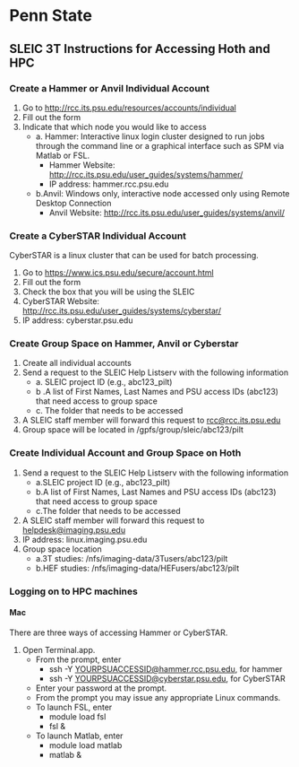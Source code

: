 # Penn State
## SLEIC 3T Instructions for Accessing Hoth and HPC

### Create a Hammer or Anvil Individual Account 

1. Go to http://rcc.its.psu.edu/resources/accounts/individual 
2. Fill out the form
3. Indicate that which node you would like to access
	- a. Hammer: Interactive linux login cluster designed to run jobs through the command line or a graphical interface such as SPM via Matlab or FSL.
		- Hammer Website: http://rcc.its.psu.edu/user_guides/systems/hammer/
		- IP address: hammer.rcc.psu.edu
	- b.Anvil: Windows only, interactive node accessed only using Remote Desktop Connection
		- Anvil Website: http://rcc.its.psu.edu/user_guides/systems/anvil/

### Create a CyberSTAR Individual Account

CyberSTAR is a linux cluster that can be used for batch processing.

1. Go to https://www.ics.psu.edu/secure/account.html
2. Fill out the form
3. Check the box that you will be using the SLEIC
4. CyberSTAR Website: http://rcc.its.psu.edu/user_guides/systems/cyberstar/
5. IP address: cyberstar.psu.edu

### Create Group Space on Hammer, Anvil or Cyberstar
1. Create all individual accounts
2. Send a request to the SLEIC Help Listserv with the following information
	- a. SLEIC project ID (e.g., abc123_pilt)
	- b .A list of First Names, Last Names and PSU access IDs (abc123) that need access to group space
	- c. The folder that needs to be accessed
3. A SLEIC staff member will forward this request to rcc@rcc.its.psu.edu
4. Group space will be located in /gpfs/group/sleic/abc123/pilt

### Create Individual Account and Group Space on Hoth
1. Send a request to the SLEIC Help Listserv with the following information
	- a.SLEIC project ID (e.g., abc123_pilt)
	- b.A list of First Names, Last Names and PSU access IDs (abc123) that need access to group space
	- c.The folder that needs to be accessed
2. A SLEIC staff member will forward this request to helpdesk@imaging.psu.edu
3. IP address: linux.imaging.psu.edu
4. Group space location
	- a.3T studies: /nfs/imaging-data/3Tusers/abc123/pilt
	- b.HEF studies: /nfs/imaging-data/HEFusers/abc123/pilt
	
### Logging on to HPC machines

#### Mac

There are three ways of accessing Hammer or CyberSTAR.

1. Open Terminal.app.
	- From the prompt, enter 
		- ssh -Y YOURPSUACCESSID@hammer.rcc.psu.edu, for hammer
		- ssh -Y YOURPSUACCESSID@cyberstar.psu.edu, for CyberSTAR
	- Enter your password at the prompt.
	- From the prompt you may issue any appropriate Linux commands.
	- To launch FSL, enter
		- module load fsl
		- fsl &
	- To launch Matlab, enter
		- module load matlab
		- matlab &

